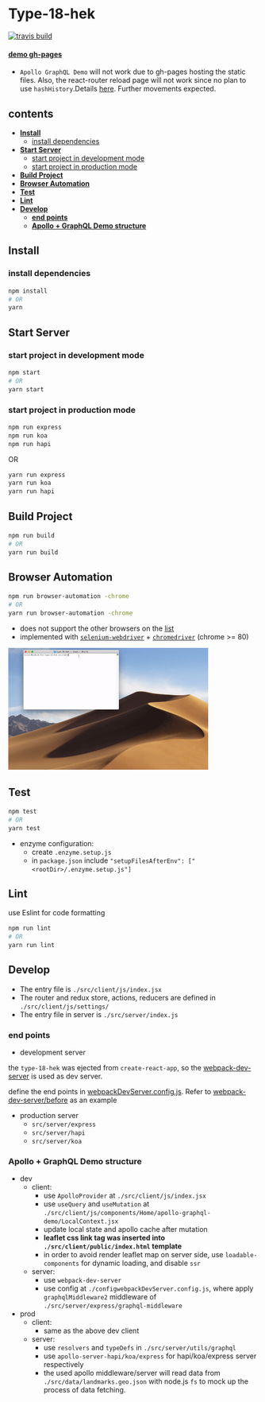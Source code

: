 <h1>Type-18-hek</h1>

[![travis build][travis build]][travis build-url]

#### [demo gh-pages](https://1846689910.github.io/type-18-hek/) 

- `Apollo GraphQL Demo` will not work due to gh-pages hosting the static files. Also, the react-router reload page will not work since no plan to use `hashHistory`.Details [here](https://create-react-app.dev/docs/deployment/#notes-on-client-side-routing). Further movements expected.

<h2>contents</h2>

- [**Install**](#install)
  - [install dependencies](#install-dependencies)
- [**Start Server**](#start-server)
  - [start project in development mode](#start-project-in-development-mode)
  - [start project in production mode](#start-project-in-production-mode)
- [**Build Project**](#build-project)
- [**Browser Automation**](#browser-automation)
- [**Test**](#test)
- [**Lint**](#lint)
- [**Develop**](#develop)
  - [**end points**](#end-points)
  - [**Apollo + GraphQL Demo structure**](#apollo--graphql-demo-structure)


## **Install**
### install dependencies
```bash
npm install
# OR
yarn
```

## **Start Server**

### start project in development mode

```bash
npm start
# OR
yarn start
```
### start project in production mode

```bash
npm run express
npm run koa
npm run hapi
```
OR

```bash
yarn run express
yarn run koa
yarn run hapi
```

## **Build Project**
```bash
npm run build
# OR
yarn run build
```

## **Browser Automation**

```bash
npm run browser-automation -chrome
# OR
yarn run browser-automation -chrome
```

- does not support the other browsers on the [list](https://www.selenium.dev/selenium/docs/api/javascript/module/selenium-webdriver/lib/capabilities_exports_Browser.html)
- implemented with [`selenium-webdriver`](https://www.npmjs.com/package/selenium-webdriver) + [`chromedriver`](https://www.npmjs.com/package/chromedriver) (chrome >= 80)

<img src="./doc/images/yarn-ba.gif" alt="demo browser automation" width="80%"/>

## **Test**

```bash
npm test
# OR
yarn test
```

- enzyme configuration:
  - create `.enzyme.setup.js`
  - in `package.json` include `"setupFilesAfterEnv": ["<rootDir>/.enzyme.setup.js"]`

## **Lint**

use Eslint for code formatting

```bash
npm run lint
# OR
yarn run lint
```

## **Develop**
- The entry file is `./src/client/js/index.jsx`
- The router and redux store, actions, reducers are defined in `./src/client/js/settings/`
- The entry file in server is `./src/server/index.js`

### **end points**

- development server

the `type-18-hek` was ejected from `create-react-app`, so the [webpack-dev-server](https://webpack.js.org/configuration/dev-server/) is used as dev server.

define the end points in [webpackDevServer.config.js](./config/webpackDevServer.config.js). Refer to [webpack-dev-server/before](https://webpack.js.org/configuration/dev-server/#devserverbefore) as an example

- production server
  - `src/server/express`
  - `src/server/hapi`
  - `src/server/koa`

### **Apollo + GraphQL Demo structure**

- dev
  - client: 
    - use `ApolloProvider` at `./src/client/js/index.jsx`
    - use `useQuery` and `useMutation` at `./src/client/js/components/Home/apollo-graphql-demo/LocalContext.jsx`
    - update local state and apollo cache after mutation
    - **leaflet css link tag was inserted into `./src/client/public/index.html` template**
    - in order to avoid render leaflet map on server side, use `loadable-components` for dynamic loading, and disable `ssr`
  - server: 
    - use `webpack-dev-server`
    - use config at `./configwebpackDevServer.config.js`, where apply `graphqlMiddleware2` middleware of `./src/server/express/graphql-middleware`
- prod
  - client: 
    - same as the above dev client
  - server: 
    - use `resolvers` and `typeDefs` in `./src/server/utils/graphql`
    - use `apollo-server-hapi/koa/express` for hapi/koa/express server respectively
    - the used apollo middleware/server will read data from `./src/data/landmarks.geo.json` with node.js `fs` to mock up the process of data fetching.

[travis build]: https://travis-ci.org/1846689910/type-18-hek.svg?branch=master
[travis build-url]: https://travis-ci.org/1846689910/type-18-hek